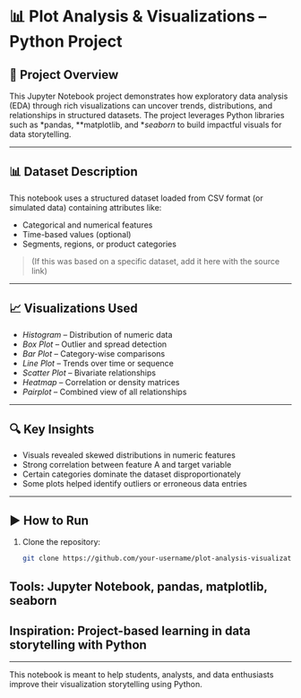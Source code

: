 # 📊 Plot Analysis & Visualizations – Python Project

## 📌 Project Overview
This Jupyter Notebook project demonstrates how exploratory data analysis (EDA) through rich visualizations can uncover trends, distributions, and relationships in structured datasets. The project leverages Python libraries such as *pandas, **matplotlib, and **seaborn* to build impactful visuals for data storytelling.

---

## 📊 Dataset Description
This notebook uses a structured dataset loaded from CSV format (or simulated data) containing attributes like:
- Categorical and numerical features
- Time-based values (optional)
- Segments, regions, or product categories

> (If this was based on a specific dataset, add it here with the source link)

---

## 📈 Visualizations Used
- *Histogram* – Distribution of numeric data
- *Box Plot* – Outlier and spread detection
- *Bar Plot* – Category-wise comparisons
- *Line Plot* – Trends over time or sequence
- *Scatter Plot* – Bivariate relationships
- *Heatmap* – Correlation or density matrices
- *Pairplot* – Combined view of all relationships

---

## 🔍 Key Insights
- Visuals revealed skewed distributions in numeric features
- Strong correlation between feature A and target variable
- Certain categories dominate the dataset disproportionately
- Some plots helped identify outliers or erroneous data entries

---

## ▶️ How to Run
1. Clone the repository:
   ```bash
   git clone https://github.com/your-username/plot-analysis-visualizations.git

## Tools: Jupyter Notebook, pandas, matplotlib, seaborn

## Inspiration: Project-based learning in data storytelling with Python

---
This notebook is meant to help students, analysts, and data enthusiasts improve their visualization storytelling using Python.
